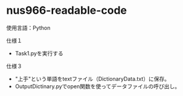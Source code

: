 # nus966-readable-code

使用言語：Python

仕様１
- Task1.pyを実行する

仕様３
- "上手"という単語をtextファイル（DictionaryData.txt）に保存。
- OutputDictinary.pyでopen関数を使ってデータファイルの呼び出し。